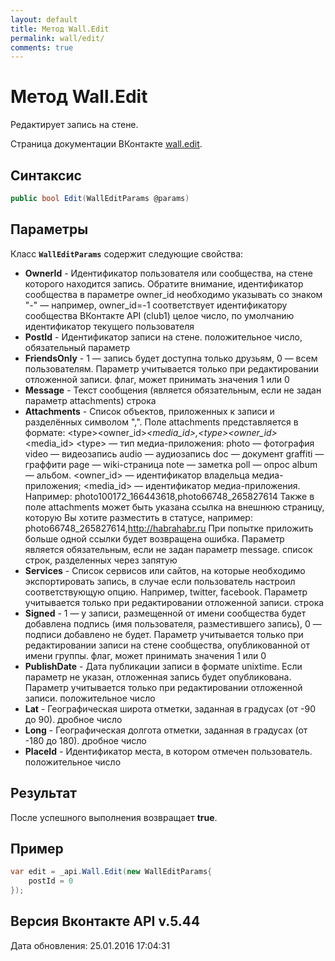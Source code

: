 ```yaml
---
layout: default
title: Метод Wall.Edit
permalink: wall/edit/
comments: true
---
```

# Метод Wall.Edit
Редактирует запись на стене.

Страница документации ВКонтакте [wall.edit](https://vk.com/dev/wall.edit).

## Синтаксис
``` csharp
public bool Edit(WallEditParams @params)
```

## Параметры
Класс **`WallEditParams`** содержит следующие свойства:

+ **OwnerId** - Идентификатор пользователя или сообщества, на стене которого находится запись. Обратите внимание, идентификатор сообщества в параметре owner_id необходимо указывать со знаком "-" — например, owner_id=-1 соответствует идентификатору сообщества ВКонтакте API (club1)  целое число, по умолчанию идентификатор текущего пользователя
+ **PostId** - Идентификатор записи на стене. положительное число, обязательный параметр
+ **FriendsOnly** - 1 — запись будет доступна только друзьям, 0 — всем пользователям. 
Параметр учитывается только при редактировании отложенной записи. флаг, может принимать значения 1 или 0
+ **Message** - Текст сообщения (является обязательным, если не задан параметр attachments) строка
+ **Attachments** - Список объектов, приложенных к записи и разделённых символом ",". Поле attachments представляется в формате:
&lt;type&gt;&lt;owner_id&gt;_&lt;media_id&gt;,&lt;type&gt;&lt;owner_id&gt;_&lt;media_id&gt;
&lt;type&gt; — тип медиа-приложения:
photo — фотография 
video — видеозапись 
audio — аудиозапись 
doc — документ 
graffiti — граффити 
page — wiki-страница 
note — заметка 
poll — опрос 
album — альбом. 
&lt;owner_id&gt; — идентификатор владельца медиа-приложения;
&lt;media_id&gt; — идентификатор медиа-приложения.
Например:
photo100172_166443618,photo66748_265827614
Также в поле attachments может быть указана ссылка на внешнюю страницу, которую Вы хотите разместить в статусе, например:
photo66748_265827614,http://habrahabr.ru
При попытке приложить больше одной ссылки будет возвращена ошибка. 
Параметр является обязательным, если не задан параметр message. список строк, разделенных через запятую
+ **Services** - Список сервисов или сайтов, на которые необходимо экспортировать запись, в случае если пользователь настроил соответствующую опцию. Например, twitter, facebook. 
Параметр учитывается только при редактировании отложенной записи. строка
+ **Signed** - 1 — у записи, размещенной от имени сообщества будет добавлена подпись (имя пользователя, разместившего запись), 0 — подписи добавлено не будет. 
Параметр учитывается только при редактировании записи на стене сообщества, опубликованной от имени группы. флаг, может принимать значения 1 или 0
+ **PublishDate** - Дата публикации записи в формате unixtime. Если параметр не указан, отложенная запись будет опубликована. 
Параметр учитывается только при редактировании отложенной записи. положительное число
+ **Lat** - Географическая широта отметки, заданная в градусах (от -90 до 90). дробное число
+ **Long** - Географическая долгота отметки, заданная в градусах (от -180 до 180). дробное число
+ **PlaceId** - Идентификатор места, в котором отмечен пользователь. положительное число

## Результат
После успешного выполнения возвращает **true**.

## Пример
``` csharp
var edit = _api.Wall.Edit(new WallEditParams{
	postId = 0
});
```

## Версия Вконтакте API v.5.44
Дата обновления: 25.01.2016 17:04:31
